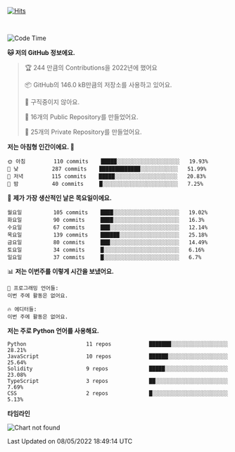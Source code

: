 [![Hits](https://hits.seeyoufarm.com/api/count/incr/badge.svg?url=https%3A%2F%2Fgithub.com%2FSoohan-Park&count_bg=%23000000&title_bg=%23828282&icon=gradle.svg&icon_color=%23FFFFFF&title=Visited&edge_flat=false)](https://hits.seeyoufarm.com)  

<br/>

<!--START_SECTION:waka-->
![Code Time](http://img.shields.io/badge/Code%20Time-0-blue)

**🐱 저의 GitHub 정보에요.** 

> 🏆 244 만큼의 Contributions을 2022년에 했어요
 > 
> 📦 GitHub의 146.0 kB만큼의 저장소를 사용하고 있어요. 
 > 
> 🚫 구직중이지 않아요.
 > 
> 📜 16개의 Public Repository를 만들었어요. 
 > 
> 🔑 25개의 Private Repository를 만들었어요.  
 > 
**저는 아침형 인간이에요. 🐤** 

```text
🌞 아침         110 commits    █████░░░░░░░░░░░░░░░░░░░░   19.93% 
🌆 낮　         287 commits    █████████████░░░░░░░░░░░░   51.99% 
🌃 저녁         115 commits    █████░░░░░░░░░░░░░░░░░░░░   20.83% 
🌙 밤　         40 commits     █░░░░░░░░░░░░░░░░░░░░░░░░   7.25%

```
📅 **제가 가장 생산적인 날은 목요일이에요.** 

```text
월요일          105 commits    ████░░░░░░░░░░░░░░░░░░░░░   19.02% 
화요일          90 commits     ████░░░░░░░░░░░░░░░░░░░░░   16.3% 
수요일          67 commits     ███░░░░░░░░░░░░░░░░░░░░░░   12.14% 
목요일          139 commits    ██████░░░░░░░░░░░░░░░░░░░   25.18% 
금요일          80 commits     ███░░░░░░░░░░░░░░░░░░░░░░   14.49% 
토요일          34 commits     █░░░░░░░░░░░░░░░░░░░░░░░░   6.16% 
일요일          37 commits     █░░░░░░░░░░░░░░░░░░░░░░░░   6.7%

```


📊 **저는 이번주를 이렇게 시간을 보냈어요.** 

```text
💬 프로그래밍 언어들: 
이번 주에 활동은 없어요.

🔥 에디터들: 
이번 주에 활동은 없어요.

```

**저는 주로 Python 언어를 사용해요.** 

```text
Python                   11 repos            ███████░░░░░░░░░░░░░░░░░░   28.21% 
JavaScript               10 repos            ██████░░░░░░░░░░░░░░░░░░░   25.64% 
Solidity                 9 repos             █████░░░░░░░░░░░░░░░░░░░░   23.08% 
TypeScript               3 repos             ██░░░░░░░░░░░░░░░░░░░░░░░   7.69% 
CSS                      2 repos             █░░░░░░░░░░░░░░░░░░░░░░░░   5.13%

```


**타임라인**

![Chart not found](https://raw.githubusercontent.com/Soohan-Park/Soohan-Park/master/charts/bar_graph.png) 


 Last Updated on 08/05/2022 18:49:14 UTC
<!--END_SECTION:waka-->
